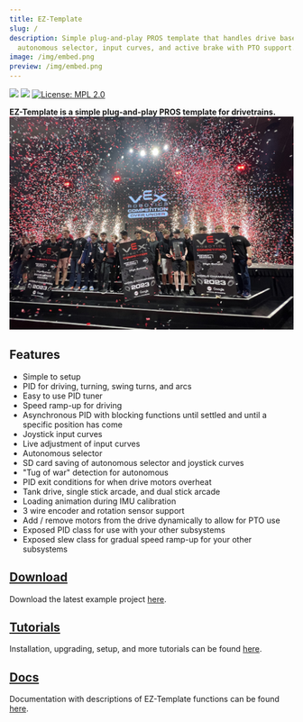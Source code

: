 ```yaml
---
title: EZ-Template
slug: /
description: Simple plug-and-play PROS template that handles drive base functions,
  autonomous selector, input curves, and active brake with PTO support.
image: /img/embed.png
preview: /img/embed.png
---
```

![](https://img.shields.io/github/downloads/EZ-Robotics/EZ-Template/total.svg)
![](https://github.com/EZ-Robotics/EZ-Template/workflows/Build/badge.svg)
[![License: MPL 2.0](https://img.shields.io/badge/License-MPL%202.0-brightgreen.svg)](https://opensource.org/licenses/MPL-2.0)

**EZ-Template is a simple plug-and-play PROS template for drivetrains.**
[![Image](7686B.jpg)](https://github.com/EZ-Robotics/EZ-Template/releases/latest/download/EZ-Template-Example-Project.zip)

## Features
- Simple to setup 
- PID for driving, turning, swing turns, and arcs
- Easy to use PID tuner 
- Speed ramp-up for driving
- Asynchronous PID with blocking functions until settled and until a specific position has come
- Joystick input curves
- Live adjustment of input curves 
- Autonomous selector
- SD card saving of autonomous selector and joystick curves
- "Tug of war" detection for autonomous
- PID exit conditions for when drive motors overheat 
- Tank drive, single stick arcade, and dual stick arcade
- Loading animation during IMU calibration
- 3 wire encoder and rotation sensor support
- Add / remove motors from the drive dynamically to allow for PTO use
- Exposed PID class for use with your other subsystems
- Exposed slew class for gradual speed ramp-up for your other subsystems

## [Download](https://github.com/EZ-Robotics/EZ-Template/releases/latest/download/EZ-Template-Example-Project.zip)
Download the latest example project [here](https://github.com/EZ-Robotics/EZ-Template/releases/latest/download/EZ-Template-Example-Project.zip).  

## [Tutorials](https://ez-robotics.github.io/EZ-Template/category/tutorials)
Installation, upgrading, setup, and more tutorials can be found [here](https://ez-robotics.github.io/EZ-Template/category/tutorials). 

## [Docs](https://ez-robotics.github.io/EZ-Template/category/docs)
Documentation with descriptions of EZ-Template functions can be found [here](https://ez-robotics.github.io/EZ-Template/category/docs).  